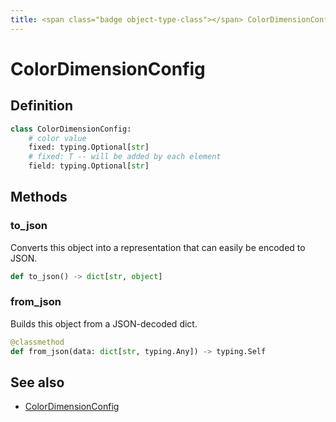 ```yaml
---
title: <span class="badge object-type-class"></span> ColorDimensionConfig
---
```

# <span class="badge object-type-class"></span> ColorDimensionConfig

## Definition

```python
class ColorDimensionConfig:
    # color value
    fixed: typing.Optional[str]
    # fixed: T -- will be added by each element
    field: typing.Optional[str]
```
## Methods

### <span class="badge object-method"></span> to_json

Converts this object into a representation that can easily be encoded to JSON.

```python
def to_json() -> dict[str, object]
```

### <span class="badge object-method"></span> from_json

Builds this object from a JSON-decoded dict.

```python
@classmethod
def from_json(data: dict[str, typing.Any]) -> typing.Self
```

## See also

 * <span class="badge builder"></span> [ColorDimensionConfig](./builder-ColorDimensionConfig.md)

